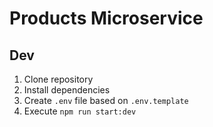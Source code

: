 # Products Microservice

## Dev
1. Clone repository
2. Install dependencies
3. Create `.env` file based on `.env.template`
4. Execute `npm run start:dev`